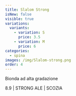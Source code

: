 ```yaml
---
title: Slalom Strong
isNew: false
visible: true
variations:
  variants:
    - variation: S
      price: 3.5
    - variation: M
      price: 6
categories:
  - spina
images: /img/Slalom-strong.png
order: 4
---
```

Bionda ad alta gradazione

8.9 | STRONG ALE | SCOZIA